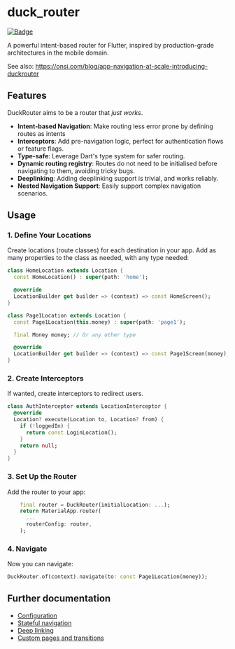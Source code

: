 # duck_router

[![Badge](https://img.shields.io/pub/v/duck_router.svg)](https://pub.dev/packages/duck_router)

A powerful intent-based router for Flutter, inspired by production-grade architectures in the mobile domain.

See also: https://onsi.com/blog/app-navigation-at-scale-introducing-duckrouter

## Features

DuckRouter aims to be a router that _just works_.

- **Intent-based Navigation**: Make routing less error prone by defining routes as intents
- **Interceptors**: Add pre-navigation logic, perfect for authentication flows or feature flags.
- **Type-safe**: Leverage Dart's type system for safer routing.
- **Dynamic routing registry**: Routes do not need to be initialised before navigating to them, avoiding tricky bugs.
- **Deeplinking**: Adding deeplinking support is trivial, and works reliably.
- **Nested Navigation Support**: Easily support complex navigation scenarios.

## Usage

### 1. Define Your Locations

Create locations (route classes) for each destination in your app. Add as many properties to the class as needed, with any type needed:

```dart
class HomeLocation extends Location {
  const HomeLocation() : super(path: 'home');

  @override
  LocationBuilder get builder => (context) => const HomeScreen();
}

class Page1Location extends Location {
  const Page1Location(this.money) : super(path: 'page1');

  final Money money; // Or any other type

  @override
  LocationBuilder get builder => (context) => const Page1Screen(money);
}
```

### 2. Create Interceptors

If wanted, create interceptors to redirect users.

```dart
class AuthInterceptor extends LocationInterceptor {
  @override
  Location? execute(Location to, Location? from) {
    if (!loggedIn) {
      return const LoginLocation();
    }
    return null;
  }
}
```

### 3. Set Up the Router

Add the router to your app:

```dart
    final router = DuckRouter(initialLocation: ...);
    return MaterialApp.router(
      ...
      routerConfig: router,
    );
```

### 4. Navigate

Now you can navigate:

```dart
DuckRouter.of(context).navigate(to: const Page1Location(money));
```

## Further documentation

- [Configuration](https://pub.dev/documentation/duck_router/latest/topics/Configuration-topic.html)
- [Stateful navigation](https://pub.dev/documentation/duck_router/latest/topics/Stateful%20navigation-topic.html)
- [Deep linking](https://pub.dev/documentation/duck_router/latest/topics/Deep%20linking-topic.html)
- [Custom pages and transitions](https://pub.dev/documentation/duck_router/latest/topics/Custom%20pages%20and%20transitions-topic.html)
